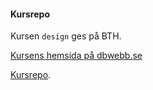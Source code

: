 #### Kursrepo

Kursen `design` ges på BTH.

[Kursens hemsida på dbwebb.se](https://dbwebb.se/kurser/design-v2) 

[Kursrepo](https://github.com/dbwebb-se/design).

